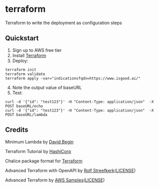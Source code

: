 # terraform
Terraform to write the deployment as configuration steps

## Quickstart
1. Sign up to AWS free tier
2. Install [Terraform](https://learn.hashicorp.com/tutorials/terraform/install-cli?in=terraform/aws-get-started)
3. Deploy:
```
terraform init
terraform validate
terraform apply -var="indicationsfqdn=https://www.isgood.ai/"
```
4. Note the output value of baseURL
5. Test:
```
curl -d '{"id": "test123"}' -H "Content-Type: application/json"  -X POST baseURL/echo
curl -d '{"id": "test123"}' -H "Content-Type: application/json"  -X POST baseURL/lambda
```

## Credits

Minimum Lambda
 by [David Begin](https://www.davidbegin.com/the-most-minimal-aws-lambda-function-with-python-terraform/)

Terraform Tutorial
 by [HashiCorp](https://learn.hashicorp.com/tutorials/terraform/lambda-api-gateway)

Chalice package format
 for [Terraform](https://aws.github.io/chalice/topics/tf.html)

Advanced Terraform with OpenAPI
 by [Rolf Streefkerk](https://dev.to/rolfstreefkerk/openapi-with-terraform-on-aws-api-gateway-17je)([LICENSE](https://github.com/rpstreef/openapi-tf-example/blob/master/LICENSE))

Advanced Terraform
 by [AWS Samples](https://github.com/aws-samples/aws-ingesting-click-logs-using-terraform)([LICENSE](https://github.com/aws-samples/aws-ingesting-click-logs-using-terraform/blob/master/LICENSE))

